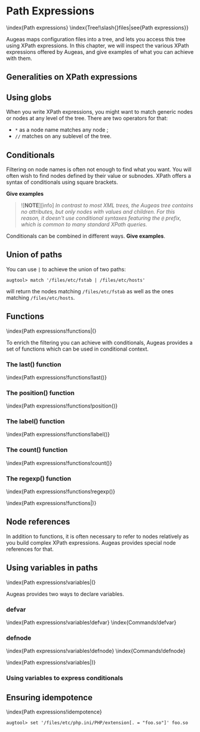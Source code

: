 # Path Expressions 

\index{Path expressions}
\index{Tree!\slash{}files|see{Path expressions}}

Augeas maps configuration files into a tree, and lets you access this tree using XPath expressions.
In this chapter, we will inspect the various XPath expressions offered by Augeas, and give examples of what you can achieve with them.


## Generalities on XPath expressions 


## Using globs 

When you write XPath expressions, you might want to match generic nodes or nodes at any level of the tree. There are two operators for that:

* `*` as a node name matches any node ;
* `//` matches on any sublevel of the tree.


## Conditionals 

Filtering on node names is often not enough to find what you want. You will often wish to find nodes defined by their value or subnodes. XPath offers a syntax of conditionals using square brackets.

__Give examples__


> ![**NOTE**][info]  *In contrast to most XML trees, the Augeas tree contains no attributes, but only nodes with values and children. For this reason, it doesn't use conditional syntaxes featuring the `@` prefix, which is common to many standard XPath queries.*

Conditionals can be combined in different ways. __Give examples__.


## Union of paths

You can use ` | ` to achieve the union of two paths:

	augtool> match '/files/etc/fstab | /files/etc/hosts'

will return the nodes matching `/files/etc/fstab` as well as the ones matching `/files/etc/hosts`.


## Functions 

\index{Path expressions!functions|(}


To enrich the filtering you can achieve with conditionals, Augeas provides a set of functions which can be used in conditional context.


### The last() function 

\index{Path expressions!functions!last()}

### The position() function

\index{Path expressions!functions!position()}

### The label() function 

\index{Path expressions!functions!label()}

### The count() function 

\index{Path expressions!functions!count()}

### The regexp() function

\index{Path expressions!functions!regexp()}


\index{Path expressions!functions|)}

## Node references 

In addition to functions, it is often necessary to refer to nodes relatively as you build complex XPath expressions. Augeas provides special node references for that.



## Using variables in paths 

\index{Path expressions!variables|(}

Augeas provides two ways to declare variables.


### defvar 

\index{Path expressions!variables!defvar}
\index{Commands!defvar}


### defnode 

\index{Path expressions!variables!defnode}
\index{Commands!defnode}



\index{Path expressions!variables|)}

### Using variables to express conditionals 


## Ensuring idempotence

\index{Path expressions!idempotence}

	augtool> set '/files/etc/php.ini/PHP/extension[. = "foo.so"]' foo.so


